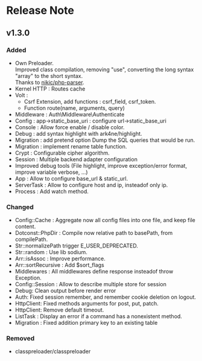 # Release Note

## v1.3.0

### Added 
 - Own Preloader.  
 Improved class compilation, removing "use", converting the long syntax "array" to the short syntax.  
 Thanks to [nikic/php-parser](https://github.com/nikic/PHP-Parser).
 - Kernel HTTP : Routes cache
 - Volt :
    - Csrf Extension, add functions : csrf_field, csrf_token. 
    - Function route(name, arguments, query)
 - Middleware : Auth\Middleware\Authenticate
 - Config : app->static_base_uri : configure url->static_base_uri
 - Console : Allow force enable / disable color.
 - Debug : add syntax highlight with ark4ne/highlight.
 - Migration : add pretend option Dump the SQL queries that would be run.
 - Migration : implement rename table function.
 - Crypt : Configurable cipher algorithm.
 - Session : Multiple backend adapter configuration
 - Improved debug tools (File highlight, improve exception/error format, improve variable verbose, ...)
 - App : Allow to configure base_url & static_url.
 - ServerTask : Allow to configure host and ip, insteadof only ip.
 - Process : Add watch method.

### Changed 
 - Config::Cache : Aggregate now all config files into one file, and keep file content.
 - Dotconst::PhpDir : Compile now relative path to basePath, from compilePath.
 - Str::normalizePath trigger E_USER_DEPRECATED.
 - Str::random : Use lib sodium.
 - Arr::isAssoc : Improve performance.
 - Arr::sortRecursive : Add $sort_flags
 - Middlewares : All middlewares define response insteadof throw Exception.
 - Config::Session : Allow to describe multiple store for session
 - Debug: Clean output before render error
 - Auth: Fixed session remember, and remember cookie deletion on logout.
 - HttpClient: Fixed methods arguments for post, put, patch.
 - HttpClient: Remove default timeout.
 - ListTask : Display an error if a command has a nonexistent method.
 - Migration : Fixed addition primary key  to an existing table

### Removed
 - classpreloader/classpreloader